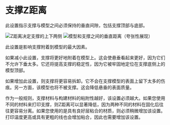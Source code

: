 支撑Z距离
====
此设置指示支撑与模型之间必须保持的垂直间隙，包括支撑顶部与底部。

<!--screenshot {
"image_path": "support_z_distance.png",
"models": [{"script": "rack.scad"}],
"camera_position": [0, 129, 11],
"settings": {
"support_enable": true,
"support_z_distance": 1
},
"colours": 32
}-->
![Z距离决定支撑的上下两侧](../images/support_top_bottom_distance.svg)
![模型和支撑之间的垂直距离（夸张性展现）](../images/support_z_distance.png)

此设置是影响支撑附着到模型的最大因素。

如果减小此设置，支撑将更好地附着在模型上。这会使悬垂看起来更好，因为它们不允许下垂太多。它还将提高支撑的稳定性，因为它被牢固地定位在支撑底侧上的模型顶部。

如果增加此设置，则支撑将更容易拆卸。它不会在支撑模型的表面上留下太多的伤痕。另一方面，该模型也将不被支撑。这会降低悬垂的表面质量。

作为一般规则，支撑材料与构建材料的粘附性越好，该设置必须越大。如果您使用不同的材料来打印支撑，则Z距离可以显著降低，因为两种不同的材料在固化后往往更容易分离。如果您使用的是具有良好层粘合的材质，则必须稍微增加该设置。打印温度更高或具有更粗的线也会增加粘合，因此也需要增加该设置。

